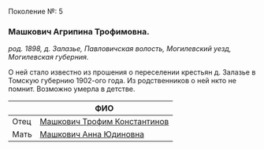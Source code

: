 Поколение №: 5

### Машкович Агрипина Трофимовна.

_род. 1898, д. Залазье, Павловичская волость, Могилевский уезд, Могилевская губерния._

О ней стало известно из прошения о переселении крестьян д. Залазье в Томскую губернию 1902-ого года.
Из родственников о ней нкто не помнит. Возможно умерла в детстве.

|       | ФИО                                                                       |
|-------|---------------------------------------------------------------------------|
| Отец  | [Машкович Трофим Константинов](/ancestors/4-Машкович-Трофим-Константинов) |
| Мать  | [Машкович Анна Юдиновна](/ancestors/4-Машкович-Анна-Юдиновна)             |
